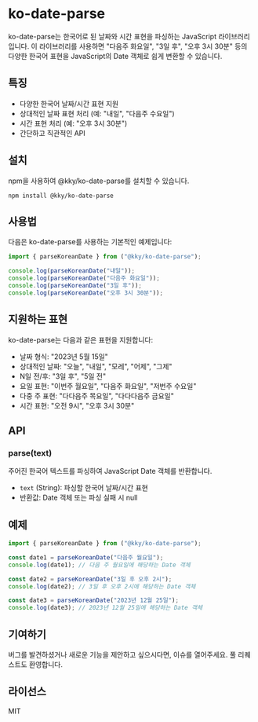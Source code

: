 # ko-date-parse

ko-date-parse는 한국어로 된 날짜와 시간 표현을 파싱하는 JavaScript 라이브러리입니다. 이 라이브러리를 사용하면 "다음주 화요일", "3일 후", "오후 3시 30분" 등의 다양한 한국어 표현을 JavaScript의 Date 객체로 쉽게 변환할 수 있습니다.

## 특징

- 다양한 한국어 날짜/시간 표현 지원
- 상대적인 날짜 표현 처리 (예: "내일", "다음주 수요일")
- 시간 표현 처리 (예: "오후 3시 30분")
- 간단하고 직관적인 API

## 설치

npm을 사용하여 @kky/ko-date-parse를 설치할 수 있습니다.

```
npm install @kky/ko-date-parse
```

## 사용법

다음은 ko-date-parse를 사용하는 기본적인 예제입니다:

```javascript
import { parseKoreanDate } from ("@kky/ko-date-parse");

console.log(parseKoreanDate("내일"));
console.log(parseKoreanDate("다음주 화요일"));
console.log(parseKoreanDate("3일 후"));
console.log(parseKoreanDate("오후 3시 30분"));
```

## 지원하는 표현

ko-date-parse는 다음과 같은 표현을 지원합니다:

- 날짜 형식: "2023년 5월 15일"
- 상대적인 날짜: "오늘", "내일", "모레", "어제", "그제"
- N일 전/후: "3일 후", "5일 전"
- 요일 표현: "이번주 월요일", "다음주 화요일", "저번주 수요일"
- 다중 주 표현: "다다음주 목요일", "다다다음주 금요일"
- 시간 표현: "오전 9시", "오후 3시 30분"

## API

### parse(text)

주어진 한국어 텍스트를 파싱하여 JavaScript Date 객체를 반환합니다.

- `text` (String): 파싱할 한국어 날짜/시간 표현
- 반환값: Date 객체 또는 파싱 실패 시 null

## 예제

```javascript
import { parseKoreanDate } from ("@kky/ko-date-parse");

const date1 = parseKoreanDate("다음주 월요일");
console.log(date1); // 다음 주 월요일에 해당하는 Date 객체

const date2 = parseKoreanDate("3일 후 오후 2시");
console.log(date2); // 3일 후 오후 2시에 해당하는 Date 객체

const date3 = parseKoreanDate("2023년 12월 25일");
console.log(date3); // 2023년 12월 25일에 해당하는 Date 객체
```

## 기여하기

버그를 발견하셨거나 새로운 기능을 제안하고 싶으시다면, 이슈를 열어주세요. 풀 리퀘스트도 환영합니다.

## 라이선스

MIT
